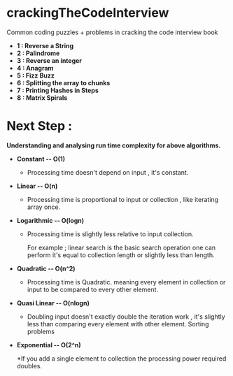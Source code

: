 # crackingTheCodeInterview

Common coding puzzles + problems in cracking the code interview book 

* **1 :  Reverse a String**
* **2 :  Palindrome**
* **3 :  Reverse an integer**
* **4 :  Anagram**
* **5 :  Fizz Buzz**
* **6 :  Splitting the array to chunks**
* **7 :  Printing Hashes in Steps**
* **8 :  Matrix Spirals**

# Next Step :

**Understanding and analysing run time complexity  for above algorithms.**

* **Constant -- O(1)**

    * Processing time doesn't depend on input , it's constant.

* **Linear -- O(n)**

    * Processing time is proportional to input or collection , like iterating array once.

* **Logarithmic  -- O(logn)**

    * Processing time is slightly less relative to input collection.

      For example ; linear search is the basic search operation one can perform it's equal to collection length or slightly less than length.

* **Quadratic  -- O(n^2)**

   * Processing time is Quadratic. meaning every element in collection or input to be compared to every other element.

* **Quasi Linear  -- O(nlogn)**

   * Doubling input doesn't exactly double the iteration work , it's slightly less than comparing every element with other element.
     Sorting problems

* **Exponential -- O(2^n)**

   *If you add a single element to collection the processing power required doubles.